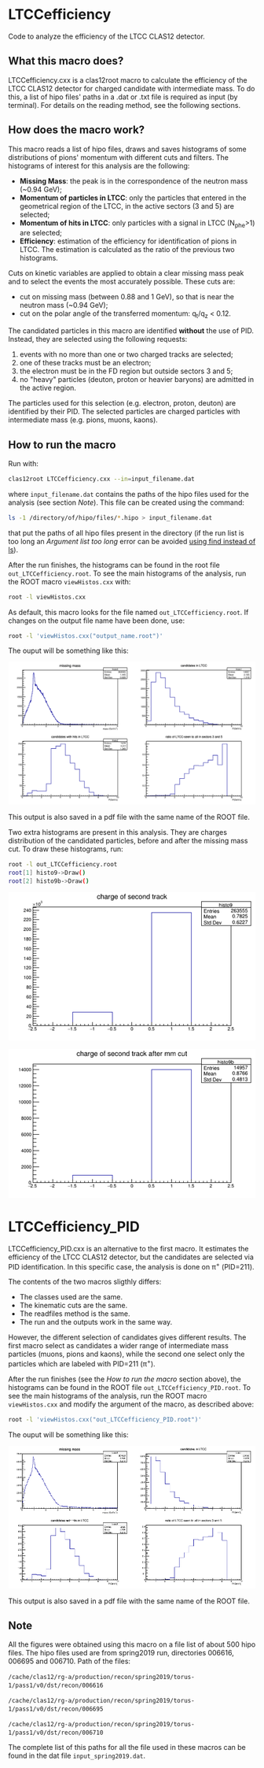 # LTCCefficiency

Code to analyze the efficiency of the LTCC CLAS12 detector.

## What this macro does?

LTCCefficiency.cxx is a clas12root macro to calculate the efficiency of the LTCC CLAS12 detector for charged candidate with intermediate mass.
To do this, a list of hipo files' paths in a .dat or .txt file is required as input (by terminal).
For details on the reading method, see the following sections. 

## How does the macro work?

This macro reads a list of hipo files, draws and saves histograms of some distributions of pions' momentum with different cuts and filters.
The histograms of interest for this analysis are the following:

* **Missing Mass**: the peak is in the correspondence of the neutron mass (~0.94 GeV);
* **Momentum of particles in LTCC**: only the particles that entered in the geometrical region of the LTCC, in the active sectors (3 and 5) are selected;
* **Momentum of hits in LTCC**: only particles with a signal in LTCC (N<sub>phe</sub>>1) are selected;    
* **Efficiency**: estimation of the efficiency for identification of pions in LTCC. The estimation is calculated as the ratio of the previous two histograms.

Cuts on kinetic variables are applied to obtain a clear missing mass peak and to select the events the most accurately possible.
These cuts are:

* cut on missing mass (between 0.88 and 1 GeV), so that is near the neutron mass (~0.94 GeV);
* cut on the polar angle of the transferred momentum: q<sub>t</sub>/q<sub>z</sub> < 0.12.

The candidated particles in this macro are identified **without** the use of PID. 
Instead, they are selected using the following requests:

1. events with no more than one or two charged tracks are selected;
1. one of these tracks must be an electron;
1. the electron must be in the FD region but outside sectors 3 and 5;
1. no "heavy" particles (deuton, proton or heavier baryons) are admitted in the active region.

The particles used for this selection (e.g. electron, proton, deuton) are identified by their PID.
The selected particles are charged particles with intermediate mass (e.g. pions, muons, kaons).

## How to run the macro

Run with:
```bash
clas12root LTCCefficiency.cxx --in=input_filename.dat   
```
where `input_filename.dat` contains the paths of the hipo files used for the analysis (see section *Note*).
This file can be created using the command:
```bash
ls -1 /directory/of/hipo/files/*.hipo > input_filename.dat
```
that put the paths of all hipo files present in the directory (if the run list is too long an *Argument list too long* error can be avoided [using find instead of ls](./using_find_instead_of_ls.md)).


After the run finishes, the histograms can be found in the root file `out_LTCCefficiency.root`.
To see the main histograms of the analysis, run the ROOT macro `viewHistos.cxx` with:

```bash
root -l viewHistos.cxx
```

As default, this macro looks for the file named `out_LTCCefficiency.root`. 
If changes on the output file name have been done, use:

```bash
root -l 'viewHistos.cxx("output_name.root")'
```

The ouput will be something like this:

![](./fig/out_LTCCefficiency.png)

This output is also saved in a pdf file with the same name of the ROOT file.

Two extra histograms are present in this analysis. They are charges distribution of the candidated particles, before and after the missing mass cut.
To draw these histograms, run:

```bash
root -l out_LTCCefficiency.root
root[1] histo9->Draw()
root[2] histo9b->Draw()
```

![](./fig/charge.png)

![](./fig/charge_cut.png)

# LTCCefficiency_PID

LTCCefficiency_PID.cxx is an alternative to the first macro.
It estimates the efficiency of the LTCC CLAS12 detector, but the candidates are selected via PID identification.
In this specific case, the analysis is done on &pi;<sup>+</sup> (PID=211).

The contents of the two macros sligthly differs: 
* The classes used are the same.
* The kinematic cuts are the same. 
* The readfiles method is the same.
* The run and the outputs work in the same way.

However, the different selection of candidates gives different results.
The first macro select as candidates a wider range of intermediate mass particles (muons, pions and kaons), while the second one select only the particles which are labeled with PID=211 (&pi;<sup>+</sup>). 

After the run finishes (see the *How to run the macro* section above), the histograms can be found in the ROOT file `out_LTCCefficiency_PID.root`.
To see the main histograms of the analysis, run the ROOT macro `viewHistos.cxx` and modify the argument of the macro, as described above:

```bash
root -l 'viewHistos.cxx("out_LTCCefficiency_PID.root")'
```
The ouput will be something like this:

![](./fig/out_LTCCefficiency_PID.png)

This output is also saved in a pdf file with the same name of the ROOT file.

## Note

All the figures were obtained using this macro on a file list of about 500 hipo files.
The hipo files used are from spring2019 run, directories 006616, 006695 and 006710. 
Path of the files:

`/cache/clas12/rg-a/production/recon/spring2019/torus-1/pass1/v0/dst/recon/006616`

`/cache/clas12/rg-a/production/recon/spring2019/torus-1/pass1/v0/dst/recon/006695`

`/cache/clas12/rg-a/production/recon/spring2019/torus-1/pass1/v0/dst/recon/006710`

The complete list of this paths for all the file used in these macros can be found in the dat file `input_spring2019.dat`.

<!---
#### Miscell.
---
[Passwordless git access](https://github.com/clas12brescia/LTCCefficiency/blob/main/misc/passwordless-git.md)
---
[clas12root installation](https://github.com/clas12brescia/LTCCefficiency/blob/main/misc/clas12root_installation.md)
--->  

